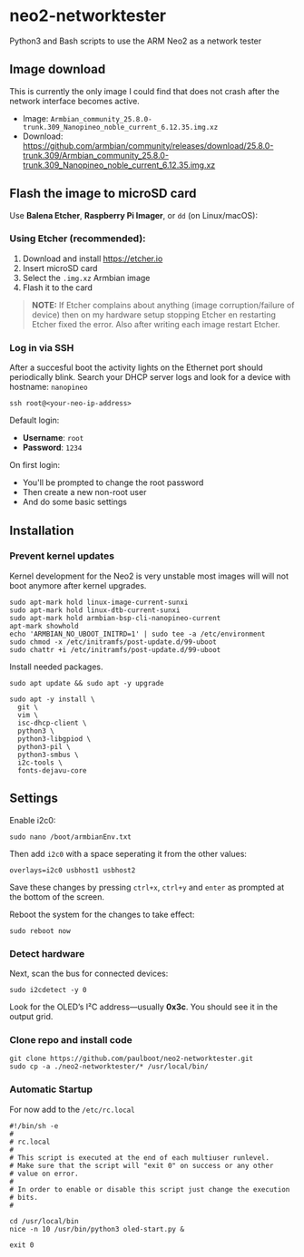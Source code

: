 # neo2-networktester
Python3 and Bash scripts to use the ARM Neo2 as a network tester


## Image download
This is currently the only image I could find that does not crash after the network interface becomes active.
* Image: `Armbian_community_25.8.0-trunk.309_Nanopineo_noble_current_6.12.35.img.xz`
* Download: https://github.com/armbian/community/releases/download/25.8.0-trunk.309/Armbian_community_25.8.0-trunk.309_Nanopineo_noble_current_6.12.35.img.xz

## Flash the image to microSD card

Use **Balena Etcher**, **Raspberry Pi Imager**, or `dd` (on Linux/macOS):

### Using Etcher (recommended):

1. Download and install https://etcher.io
2. Insert microSD card
3. Select the `.img.xz` Armbian image
4. Flash it to the card

> **NOTE:** If Etcher complains about anything (image corruption/failure of device) then on my hardware setup stopping Etcher en restarting Etcher fixed the error. Also after writing each image restart Etcher.

###  Log in via SSH
After a succesful boot the activity lights on the Ethernet port should periodically blink. Search your DHCP server logs and look for a device with hostname: `nanopineo`
```
ssh root@<your-neo-ip-address>  
```

Default login:

* **Username**: `root`
* **Password**: `1234`

On first login:

* You'll be prompted to change the root password
* Then create a new non-root user
* And do some basic settings

## Installation

### Prevent kernel updates
Kernel development for the Neo2 is very unstable most images will will not boot anymore after kernel upgrades.

```
sudo apt-mark hold linux-image-current-sunxi
sudo apt-mark hold linux-dtb-current-sunxi
sudo apt-mark hold armbian-bsp-cli-nanopineo-current
apt-mark showhold
echo 'ARMBIAN_NO_UBOOT_INITRD=1' | sudo tee -a /etc/environment
sudo chmod -x /etc/initramfs/post-update.d/99-uboot
sudo chattr +i /etc/initramfs/post-update.d/99-uboot
```

Install needed packages.

```
sudo apt update && sudo apt -y upgrade

sudo apt -y install \
  git \
  vim \
  isc-dhcp-client \
  python3 \
  python3-libgpiod \
  python3-pil \
  python3-smbus \
  i2c-tools \
  fonts-dejavu-core
```

## Settings
Enable i2c0:

```
sudo nano /boot/armbianEnv.txt
```

Then add `i2c0` with a space seperating it from the other values:

```
overlays=i2c0 usbhost1 usbhost2
```

Save these changes by pressing `ctrl+x`, `ctrl+y` and `enter` as prompted at the bottom of the screen.

Reboot the system for the changes to take effect:

```
sudo reboot now
```

### Detect hardware

Next, scan the bus for connected devices:

```
sudo i2cdetect -y 0
```

Look for the OLED’s I²C address—usually **0x3c**. You should see it in the output grid.
### Clone repo and install code

```
git clone https://github.com/paulboot/neo2-networktester.git
sudo cp -a ./neo2-networktester/* /usr/local/bin/
```

### Automatic Startup

For now add to the `/etc/rc.local`

```
#!/bin/sh -e
#
# rc.local
#
# This script is executed at the end of each multiuser runlevel.
# Make sure that the script will "exit 0" on success or any other
# value on error.
#
# In order to enable or disable this script just change the execution
# bits.
#

cd /usr/local/bin
nice -n 10 /usr/bin/python3 oled-start.py &

exit 0
```
